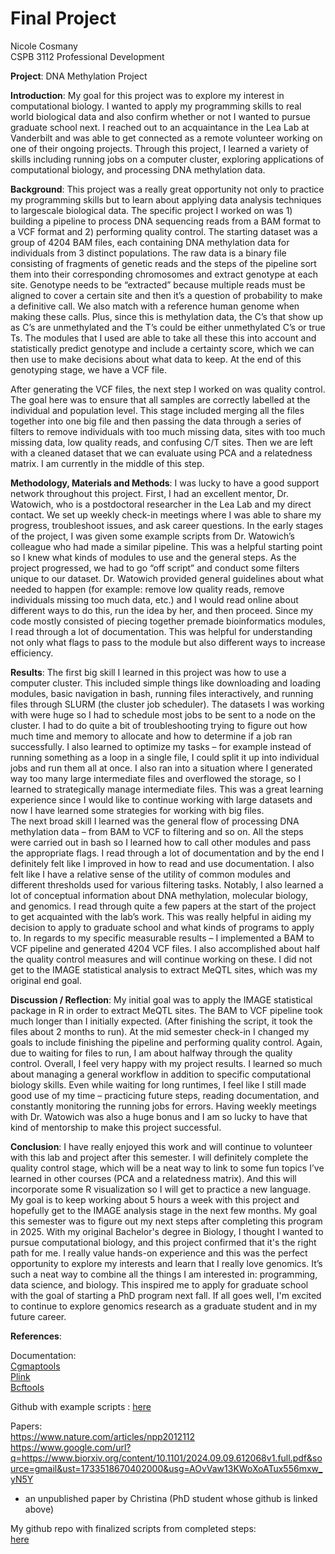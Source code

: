 # Final Project 

Nicole Cosmany <br>
CSPB 3112 Professional Development

**Project**: DNA Methylation Project 

**Introduction**: 
My goal for this project was to explore my interest in computational biology. I wanted to apply my programming skills to real world biological data and also confirm whether or not I wanted to pursue graduate school next. I reached out to an acquaintance in the Lea Lab at Vanderbilt and was able to get connected as a remote volunteer working on one of their ongoing projects. Through this project, I learned a variety of skills including running jobs on a computer cluster, exploring applications of computational biology, and processing DNA methylation data.

**Background**: 
This project was a really great opportunity not only to practice my programming skills but to learn about applying data analysis techniques to largescale biological data. The specific project I worked on was 1) building a pipeline to process DNA sequencing reads from a BAM format to a VCF format and 2) performing quality control. 
The starting dataset was a group of 4204 BAM files, each containing DNA methylation data for individuals from 3 distinct populations. The raw data is a binary file consisting of fragments of genetic reads and the steps of the pipeline sort them into their corresponding chromosomes and extract genotype at each site. Genotype needs to be “extracted” because multiple reads must be aligned to cover a certain site and then it’s a question of probability to make a definitive call. We also match with a reference human genome when making these calls. Plus, since this is methylation data, the C’s that show up as C’s are unmethylated and the T’s could be either unmethylated C’s or true Ts. The modules that I used are able to take all these this into account and statistically predict genotype and include a certainty score, which we can then use to make decisions about what data to keep. At the end of this genotyping stage, we have a VCF file.

After generating the VCF files, the next step I worked on was quality control. The goal here was to ensure that all samples are correctly labelled at the individual and population level. This stage included merging all the files together into one big file and then passing the data through a series of filters to remove individuals with too much missing data, sites with too much missing data, low quality reads, and confusing C/T sites. Then we are left with a cleaned dataset that we can evaluate using PCA and a relatedness matrix. I am currently in the middle of this step.

**Methodology, Materials and Methods**: 
I was lucky to have a good support network throughout this project. First, I had an excellent mentor, Dr. Watowich, who is a postdoctoral researcher in the Lea Lab and my direct contact. We set up weekly check-in meetings where I was able to share my progress, troubleshoot issues, and ask career questions. In the early stages of the project, I was given some example scripts from Dr. Watowich’s colleague who had made a similar pipeline. This was a helpful starting point so I knew what kinds of modules to use and the general steps. As the project progressed, we had to go “off script” and conduct some filters unique to our dataset. Dr. Watowich provided general guidelines about what needed to happen (for example: remove low quality reads, remove individuals missing too much data, etc.) and I would read online about different ways to do this, run the idea by her, and then proceed. 
Since my code mostly consisted of piecing together premade bioinformatics modules, I read through a lot of documentation. This was helpful for understanding not only what flags to pass to the module but also different ways to increase efficiency.

**Results**: 
The first big skill I learned in this project was how to use a computer cluster. This included simple things like downloading and loading modules, basic navigation in bash, running files interactively, and running files through SLURM (the cluster job scheduler). The datasets I was working with were huge so I had to schedule most jobs to be sent to a node on the cluster. I had to do quite a bit of troubleshooting trying to figure out how much time and memory to allocate and how to determine if a job ran successfully. I also learned to optimize my tasks – for example instead of running something as a loop in a single file, I could split it up into individual jobs and run them all at once. I also ran into a situation where I generated way too many large intermediate files and overflowed the storage, so I learned to strategically manage intermediate files. This was a great learning experience since I would like to continue working with large datasets and now I have learned some strategies for working with big files.  
The next broad skill I learned was the general flow of processing DNA methylation data – from BAM to VCF to filtering and so on. All the steps were carried out in bash so I learned how to call other modules and pass the appropriate flags. I read through a lot of documentation and by the end I definitely felt like I improved in how to read and use documentation. I also felt like I have a relative sense of the utility of common modules and different thresholds used for various filtering tasks.
Notably, I also learned a lot of conceptual information about DNA methylation, molecular biology, and genomics. I read through quite a few papers at the start of the project to get acquainted with the lab’s work. This was really helpful in aiding my decision to apply to graduate school and what kinds of programs to apply to.
In regards to my specific measurable results – I implemented a BAM to VCF pipeline and generated 4204 VCF files. I also accomplished about half the quality control measures and will continue working on these. I did not get to the IMAGE statistical analysis to extract MeQTL sites, which was my original end goal. 

**Discussion / Reflection**:
My initial goal was to apply the IMAGE statistical package in R in order to extract MeQTL sites. The BAM to VCF pipeline took much longer than I initially expected. (After finishing the script, it took the files about 2 months to run). At the mid semester check-in I changed my goals to include finishing the pipeline and performing quality control. Again, due to waiting for files to run, I am about halfway through the quality control.
Overall, I feel very happy with my project results. I learned so much about managing a general workflow in addition to specific computational biology skills. Even while waiting for long runtimes, I feel like I still made good use of my time – practicing future steps, reading documentation, and constantly monitoring the running jobs for errors. Having weekly meetings with Dr. Watowich was also a huge bonus and I am so lucky to have that kind of mentorship to make this project successful.

**Conclusion**: 
I have really enjoyed this work and will continue to volunteer with this lab and project after this semester. I will definitely complete the quality control stage, which will be a neat way to link to some fun topics I’ve learned in other courses (PCA and a relatedness matrix). And this will incorporate some R visualization so I will get to practice a new language. My goal is to keep working about 5 hours a week with this project and hopefully get to the IMAGE analysis stage in the next few months.
My goal this semester was to figure out my next steps after completing this program in 2025. With my original Bachelor's degree in Biology, I thought I wanted to pursue computational biology, and this project confirmed that it's the right path for me. I really value hands-on experience and this was the perfect opportunity to explore my interests and learn that I really love genomics. It’s such a neat way to combine all the things I am interested in: programming, data science, and biology. This inspired me to apply for graduate school with the goal of starting a PhD program next fall. If all goes well, I'm excited to continue to explore genomics research as a graduate student and in my future career.

**References**:

Documentation: <br>
[Cgmaptools](https://cgmaptools.github.io/cgmaptools_documentation/what-is-cgmaptools.html) <br>
[Plink](https://www.cog-genomics.org/plink/) <br>
[Bcftools](https://samtools.github.io/bcftools/bcftools.html) <br>

Github with example scripts : [here](https://github.com/Cec701/genetic_architecture_DNAm_rhesus/blob/main/RRBS_processing/trim_map.sh)

Papers: <br>
https://www.nature.com/articles/npp2012112 <br>
https://www.google.com/url?q=https://www.biorxiv.org/content/10.1101/2024.09.09.612068v1.full.pdf&source=gmail&ust=1733518670402000&usg=AOvVaw13KWoXoATux556mxw_yN5Y <br>
 + an unpublished paper by Christina (PhD student whose github is linked above) <br>

My github repo with finalized scripts from completed steps: <br>
[here](https://github.com/ncosmany/DNA_methylation_proj.git)


